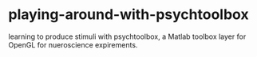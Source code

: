 # playing-around-with-psychtoolbox
learning to produce stimuli with psychtoolbox, a Matlab toolbox layer for OpenGL for nueroscience expirements.
